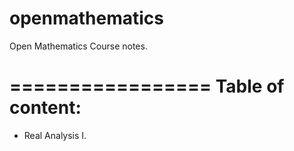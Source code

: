 openmathematics
===============

Open Mathematics Course notes.

=================
Table of content:
=================

 * Real Analysis I.